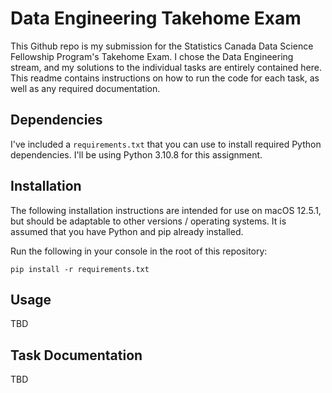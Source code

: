 # Data Engineering Takehome Exam

This Github repo is my submission for the Statistics Canada Data Science Fellowship Program's Takehome Exam. I chose the Data Engineering stream, and my solutions to the individual tasks are entirely contained here. This readme contains instructions on how to run the code for each task, as well as any required documentation.

## Dependencies

I've included a `requirements.txt` that you can use to install required Python dependencies. I'll be using Python 3.10.8 for this assignment.

## Installation

The following installation instructions are intended for use on macOS 12.5.1, but should be adaptable to other versions / operating systems. It is assumed that you have Python and pip already installed.

Run the following in your console in the root of this repository:

```
pip install -r requirements.txt
```

## Usage

TBD

## Task Documentation

TBD